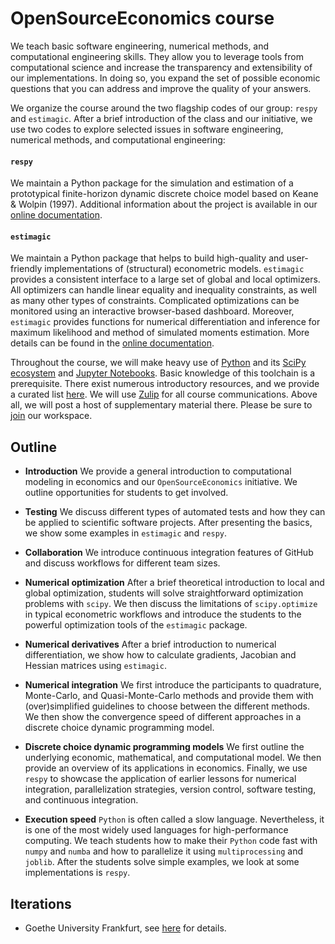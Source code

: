 # OpenSourceEconomics course

We teach basic software engineering, numerical methods, and computational engineering skills. They allow you to leverage tools from computational science and increase the transparency and extensibility of our implementations. In doing so, you expand the set of possible economic questions that you can address and improve the quality of your answers.

We organize the course around the two flagship codes of our group: `respy` and `estimagic`. After a brief introduction of the class and our initiative, we use two codes to explore selected issues in software engineering, numerical methods, and computational engineering:

#### `respy`

  We maintain a Python package for the simulation and estimation of a prototypical finite-horizon dynamic discrete choice model based on Keane & Wolpin (1997). Additional information about the project is available in our [online documentation](https://respy.readthedocs.io).

#### `estimagic`

We maintain a Python package that helps to build high-quality and user-friendly implementations of (structural) econometric models. `estimagic` provides a consistent interface to a large set of global and local optimizers. All optimizers can handle linear equality and inequality constraints, as well as many other types of constraints. Complicated optimizations can be monitored using an interactive browser-based dashboard. Moreover, `estimagic` provides functions for numerical differentiation and inference for maximum likelihood and method of simulated moments estimation. More details can be found in the [online documentation](https://estimagic.readthedocs.io).

Throughout the course, we will make heavy use of [Python](https://www.python.org) and its [SciPy ecosystem](https://www.scipy.org) and [Jupyter Notebooks](https://jupyter.org). Basic knowledge of this toolchain is a prerequisite. There exist numerous introductory resources, and we provide a curated list [here](https://github.com/HumanCapitalAnalysis/general-resources).
We will use [Zulip](https://zulipchat.com/) for all course communications. Above all, we will post a host of supplementary material there. Please be sure to [join](https://ose.zulipchat.com/join/dw3ysawvg0dg3c92uwkf68c6) our workspace.

## Outline

- **Introduction** We provide a general introduction to computational modeling in economics and our `OpenSourceEconomics` initiative. We outline opportunities for students to get involved.

- **Testing** We discuss different types of automated tests and how they can be applied to scientific software projects. After presenting the basics, we show some examples in `estimagic` and `respy`.

- **Collaboration** We introduce continuous integration features of GitHub and discuss workflows for different team sizes.

- **Numerical optimization** After a brief theoretical introduction to local and global optimization, students will solve straightforward optimization problems with `scipy`.
We then discuss the limitations of `scipy.optimize` in typical econometric workflows and introduce the students to the powerful optimization tools of the `estimagic` package.

- **Numerical derivatives** After a brief introduction to numerical differentiation, we show how to calculate gradients, Jacobian and Hessian matrices using `estimagic`.

- **Numerical integration** We first introduce the participants to quadrature, Monte-Carlo, and Quasi-Monte-Carlo methods and provide them with (over)simplified guidelines to choose between the different methods. We then show the convergence speed of different approaches in a discrete choice dynamic programming model.

- **Discrete choice dynamic programming models** We first outline the underlying economic, mathematical, and computational model. We then provide an overview of its applications in economics. Finally, we use `respy` to showcase the application of earlier lessons for numerical integration, parallelization strategies, version control, software testing, and continuous integration.

- **Execution speed** `Python` is often called a slow language.
Nevertheless, it is one of the most widely used languages for high-performance computing. We teach students how to make their `Python` code fast with `numpy` and `numba` and how to parallelize it using `multiprocessing` and `joblib`. After the students solve simple examples, we look at some implementations is `respy`.

## Iterations

* Goethe University Frankfurt, see [here](https://github.com/OpenSourceEconomics/ose-course/blob/master/iterations/goethe-university-frankfurt/README.md) for details.
